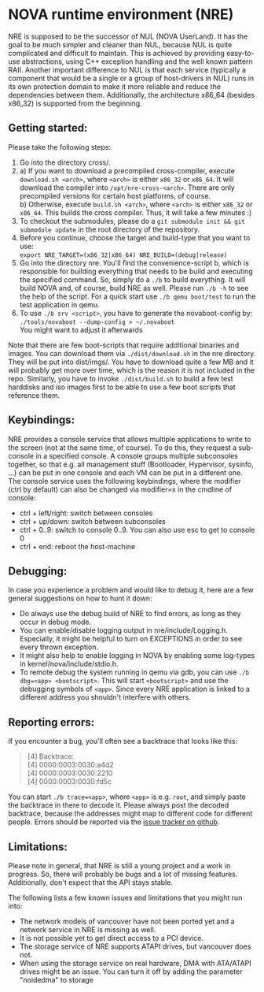 NOVA runtime environment (NRE)
==============================

NRE is supposed to be the successor of NUL (NOVA UserLand). It has the goal
to be much simpler and cleaner than NUL, because NUL is quite complicated and
difficult to maintain. This is achieved by providing easy-to-use abstractions,
using C++ exception handling and the well known pattern RAII.
Another important difference to NUL is that each service (typically a
component that would be a single or a group of host-drivers in NUL) runs in
its own protection domain to make it more reliable and reduce the dependencies
between them. Additionally, the architecture x86_64 (besides x86_32) is
supported from the beginning.


Getting started:
----------------

Please take the following steps:

1.  Go into the directory cross/.
2.  a) If you want to download a precompiled cross-compiler, execute
    `download.sh <arch>`, where `<arch>` is either `x86_32` or `x86_64`.
    It will download the compiler into `/opt/nre-cross-<arch>`. There are only
    precompiled versions for certain host platforms, of course.  
    b) Otherwise, execute `build.sh <arch>`, where `<arch>` is either `x86_32`
    or `x86_64`. This builds the cross compiler. Thus, it will take a few
    minutes :)
3.  To checkout the submodules, please do a `git submodule init && git submodule update`
    in the root directory of the repository.
4.  Before you continue, choose the target and build-type that you want to use:  
    `export NRE_TARGET=(x86_32|x86_64) NRE_BUILD=(debug|release)`
5.  Go into the directory nre. You'll find the convenience-script b, which is
    responsible for building everything that needs to be build and executing
    the specified command. So, simply do a `./b` to build everything. It will
    build NOVA and, of course, build NRE as well. Please run `./b -h` to see
    the help of the script. For a quick start use `./b qemu boot/test` to run
    the test application in qemu.
6.  To use `./b srv <script>`, you have to generate the novaboot-config by:  
    `./tools/novaboot --dump-config > ~/.novaboot`  
    You might want to adjust it afterwards

Note that there are few boot-scripts that require additional binaries and
images. You can download them via `./dist/download.sh` in the nre directory. They
will be put into dist/imgs/. You have to download quite a few MB and it will
probably get more over time, which is the reason it is not included in the
repo. Similarly, you have to invoke `./dist/build.sh` to build a few test
harddisks and iso images first to be able to use a few boot scripts that
reference them.


Keybindings:
------------

NRE provides a console service that allows multiple applications to write to
the screen (not at the same time, of course). To do this, they request a sub-
console in a specified console. A console groups multiple subconsoles together,
so that e.g. all management stuff (Bootloader, Hypervisor, sysinfo, ...) can
be put in one console and each VM can be put in a different one. The console
service uses the following keybindings, where the modifier (ctrl by default)
can also be changed via modifier=x in the cmdline of console:

* ctrl + left/right: switch between consoles
* ctrl + up/down: switch between subconsoles
* ctrl + 0..9: switch to console 0..9. You can also use esc to get to console 0
* ctrl + end: reboot the host-machine


Debugging:
----------

In case you experience a problem and would like to debug it, here are a few
general suggestions on how to hunt it down:

* Do always use the debug build of NRE to find errors, as long as they occur in
  debug mode.
* You can enable/disable logging output in nre/include/Logging.h. Especially,
  it might be helpful to turn on EXCEPTIONS in order to see every thrown
  exception.
* It might also help to enable logging in NOVA by enabling some log-types in
  kernel/nova/include/stdio.h.
* To remote debug the system running in qemu via gdb, you can use
  `./b dbg=<app> <bootscript>`. This will start `<bootscript>` and use the
  debugging symbols of `<app>`. Since every NRE application is linked to a
  different address you shouldn't interfere with others.


Reporting errors:
-----------------

If you encounter a bug, you'll often see a backtrace that looks like this:

> [4] Backtrace:  
> [4] 0000:0003:0030:a4d2  
> [4] 0000:0003:0030:2210  
> [4] 0000:0003:0030:fd5c  

You can start `./b trace=<app>`, where `<app>` is e.g. `root`, and simply paste
the backtrace in there to decode it. Please always post the decoded backtrace,
because the addresses might map to different code for different people.
Errors should be reported via the [issue tracker on github](https://github.com/TUD-OS/NRE/issues).


Limitations:
------------

Please note in general, that NRE is still a young project and a work in
progress. So, there will probably be bugs and a lot of missing features.
Additionally, don't expect that the API stays stable.

The following lists a few known issues and limitations that you might run into:

* The network models of vancouver have not been ported yet and a network service
  in NRE is missing as well.
* It is not possible yet to get direct access to a PCI device.
* The storage service of NRE supports ATAPI drives, but vancouver does not.
* When using the storage service on real hardware, DMA with ATA/ATAPI drives
  might be an issue. You can turn it off by adding the parameter "noidedma" to
  storage

